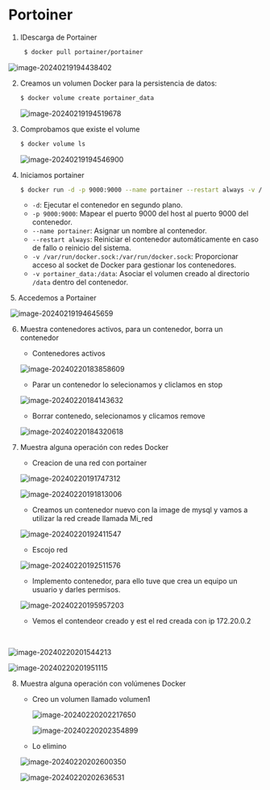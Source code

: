 # Portoiner

1. IDescarga de Portainer

   ```bash
    $ docker pull portainer/portainer
   ```

![image-20240219194438402](./Portoiner.assets/image-20240219194438402.png)

2. Creamos un volumen Docker para la persistencia de datos:

   ```bash
   $ docker volume create portainer_data
   ```

   ![image-20240219194519678](./Portoiner.assets/image-20240219194519678.png)

3. Comprobamos que existe el volume

   ```bash
   $ docker volume ls
   ```

   ![image-20240219194546900](./Portoiner.assets/image-20240219194546900.png)

4. Iniciamos portainer

   ```bash
   $ docker run -d -p 9000:9000 --name portainer --restart always -v /var/run/docker.sock:/var/run/docker.sock -v portainer_data:/data portainer/portainer
   ```

   - `-d`: Ejecutar el contenedor en segundo plano.
   - `-p 9000:9000`: Mapear el puerto 9000 del host al puerto 9000 del contenedor.
   - `--name portainer`: Asignar un nombre al contenedor.
   - `--restart always`: Reiniciar el contenedor automáticamente en caso de fallo o reinicio del sistema.
   - `-v /var/run/docker.sock:/var/run/docker.sock`: Proporcionar acceso al socket de Docker para gestionar los contenedores.
   - `-v portainer_data:/data`: Asociar el volumen creado al directorio `/data` dentro del contenedor.

​     5. Accedemos a Portainer

​	![image-20240219194645659](./Portoiner.assets/image-20240219194645659.png)

6. Muestra contenedores activos, para un contenedor, borra un contenedor

   - Contenedores activos

   ![image-20240220183858609](./Portainer.assets/image-20240220183858609.png)

   - Parar un contenedor lo selecionamos y cliclamos en stop

   ![image-20240220184143632](./Portainer.assets/image-20240220184143632.png)

   - Borrar contenedo, selecionamos y clicamos remove

   ![image-20240220184320618](./Portainer.assets/image-20240220184320618.png)

7. Muestra alguna operación con redes Docker

   - Creacion de una red con portainer

   ![image-20240220191747312](./Portainer.assets/image-20240220191747312.png)

   ![image-20240220191813006](./Portainer.assets/image-20240220191813006.png)

   - Creamos un contenedor nuevo con la image de mysql y vamos a utilizar la red creade llamada Mi_red

   ![image-20240220192411547](./Portainer.assets/image-20240220192411547.png)

   - Escojo red

   ![image-20240220192511576](./Portainer.assets/image-20240220192511576.png)

   - Implemento contenedor, para ello tuve que crea un equipo un usuario y darles permisos.

   ![image-20240220195957203](./Portainer.assets/image-20240220195957203.png)

   - Vemos el contendeor creado y est el red creada con ip 172.20.0.2

​	

![image-20240220201544213](./Portainer.assets/image-20240220201544213.png)

![image-20240220201951115](./Portainer.assets/image-20240220201951115.png)

8. Muestra alguna operación con volúmenes Docker

   - Creo un volumen llamado volumen1

     ![image-20240220202217650](./Portainer.assets/image-20240220202217650.png)

     ![image-20240220202354899](./Portainer.assets/image-20240220202354899.png)

   - Lo elimino

   ![image-20240220202600350](./Portainer.assets/image-20240220202600350.png)

   ![image-20240220202636531](./Portainer.assets/image-20240220202636531.png)

